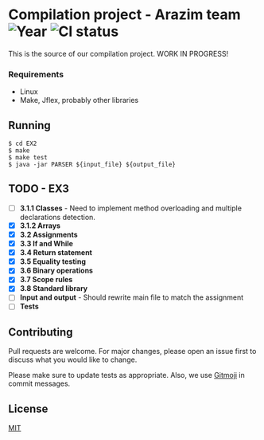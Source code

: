 # Compilation project - Arazim team  ![Year](https://img.shields.io/badge/year-2018--19-red.svg) ![CI status](https://img.shields.io/badge/build-passing-brightgreen.svg)

This is the source of our compilation project. WORK IN PROGRESS!

### Requirements
* Linux
* Make, Jflex, probably other libraries

## Running

```
$ cd EX2
$ make
$ make test
$ java -jar PARSER ${input_file} ${output_file}
```

## TODO - EX3
- [ ] **3.1.1 Classes** - Need to implement method overloading and multiple declarations detection.
- [x] **3.1.2 Arrays** 
- [x] **3.2 Assignments**
- [x] **3.3 If and While**
- [x] **3.4 Return statement**
- [x] **3.5 Equality testing**
- [x] **3.6 Binary operations**
- [X] **3.7 Scope rules** 
- [x] **3.8 Standard library**
- [ ] **Input and output** - Should rewrite main file to match the assignment
- [ ] **Tests**

## Contributing
Pull requests are welcome. For major changes, please open an issue first to discuss what you would like to change.

Please make sure to update tests as appropriate. Also, we use [Gitmoji](https://gitmoji.carloscuesta.me/) in commit messages.

## License
[MIT](https://choosealicense.com/licenses/mit/)
